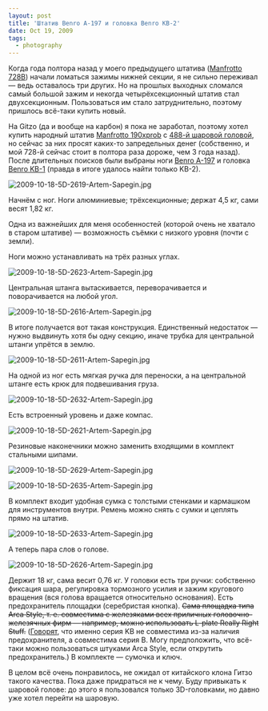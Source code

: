 ```yaml
---
layout: post
title: 'Штатив Benro A-197 и головка Benro KB-2'
date: Oct 19, 2009
tags:
  - photography
---
```


Когда года полтора назад у моего предыдущего штатива ([Manfrotto 728B](http://www.manfrotto.com/Jahia/site/manfrotto/cache/offonce/pid/2054)) начали ломаться зажимы нижней секции, я не сильно переживал — ведь оставалось три других. Но на прошлых выходных сломался самый большой зажим и некогда четырёхсекционный штатив стал двухсекционным. Пользоваться им стало затруднительно, поэтому пришлось всё-таки купить новый.

На Gitzo (да и вообще на карбон) я пока не заработал, поэтому хотел купить народный штатив [Manfrotto 190xprob](http://www.manfrotto.com/Jahia/site/manfrotto/cache/offonce/pid/13145/lang/en) с [488-й шаровой головой](http://www.manfrotto.com/page2306.html "Manfrotto 488RC2"), но сейчас за них просят каких-то запредельных денег (собственно, и мой 728-й сейчас стоит в полтора раза дороже, чем 3 года назад). После длительных поисков были выбраны ноги [Benro A-197](http://market.yandex.ru/model.xml?hid=90619&modelid=1583434&clid=502) и головка [Benro KB-1](http://benro.ru/index.php?go=catalog&id=14) (правда в итоге удалось найти только KB-2).

![2009-10-18-5D-2619-Artem-Sapegin.jpg](upload://2009-10-18-5D-2619-Artem-Sapegin.jpg)

<!--more-->

Начнём с ног. Ноги алюминиевые; трёхсекционные; держат 4,5 кг, сами весят 1,82 кг.

Одна из важнейших для меня особенностей (которой очень не хватало в старом штативе) — возможность съёмки с низкого уровня (почти с земли).

Ноги можно устанавливать на трёх разных углах.

![2009-10-18-5D-2623-Artem-Sapegin.jpg](upload://2009-10-18-5D-2623-Artem-Sapegin.jpg)

Центральная штанга вытаскивается, переворачивается и поворачивается на любой угол.

![2009-10-18-5D-2616-Artem-Sapegin.jpg](upload://2009-10-18-5D-2616-Artem-Sapegin.jpg)

В итоге получается вот такая конструкция. Единственный недостаток — нужно выдвинуть хотя бы одну секцию, иначе трубка для центральной штанги упрётся в землю.

![2009-10-18-5D-2611-Artem-Sapegin.jpg](upload://2009-10-18-5D-2611-Artem-Sapegin.jpg)

На одной из ног есть мягкая ручка для переноски, а на центральной штанге есть крюк для подвешивания груза.

![2009-10-18-5D-2632-Artem-Sapegin.jpg](upload://2009-10-18-5D-2632-Artem-Sapegin.jpg)

Есть встроенный уровень и даже компас.

![2009-10-18-5D-2621-Artem-Sapegin.jpg](upload://2009-10-18-5D-2621-Artem-Sapegin.jpg)

Резиновые наконечники можно заменить входящими в комплект стальными шипами.

![2009-10-18-5D-2629-Artem-Sapegin.jpg](upload://2009-10-18-5D-2629-Artem-Sapegin.jpg)

![2009-10-18-5D-2635-Artem-Sapegin.jpg](upload://2009-10-18-5D-2635-Artem-Sapegin.jpg)

В комплект входит удобная сумка с толстыми стенками и кармашком для инструментов внутри. Ремень можно снять с сумки и цеплять прямо на штатив.

![2009-10-18-5D-2633-Artem-Sapegin.jpg](upload://2009-10-18-5D-2633-Artem-Sapegin.jpg)

А теперь пара слов о голове.

![2009-10-18-5D-2626-Artem-Sapegin.jpg](upload://2009-10-18-5D-2626-Artem-Sapegin.jpg)

Держит 18 кг, сама весит 0,76 кг. У головки есть три ручки: собственно фиксация шара, регулировка тормозного усилия и зажим кругового вращения (вся голова вращается относительно основания). Есть предохранитель площадки (серебристая кнопка). ~~Сама площадка типа Arca Style, т. е. совместима с железяками всех приличных головочно-железячных фирм — например, можно использовать L-plate Really Right Stuff.~~ ([Говорят](http://sapegin.livejournal.com/370485.html?thread=4162869), что именно серия KB не совместима из-за наличия предохранителя, а совместима серия B. Могу предположить, что всё-таки можно пользоваться штуками Arca Style, если открутить предохранитель.) В комплекте — сумочка и ключ.

В целом всё очень понравилось, не ожидал от китайского клона Гитзо такого качества. Пока даже придраться не к чему. Буду привыкать к шаровой голове: до этого я пользовался только 3D-головками, но давно уже хотел перейти на шаровую.
